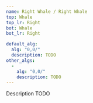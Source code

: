 ```yaml
---
name: Right Whale / Right Whale
top: Whale
top_lr: Right
bot: Whale
bot_lr: Right

default_alg:
  alg: "0,0/"
  description: TODO
other_algs:
  -
    alg: "0,0/"
    description: TODO
---
```


Description TODO

